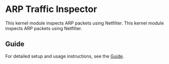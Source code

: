 # ARP Traffic Inspector
This kernel module inspects ARP packets using Netfilter.
This kernel module inspects ARP packets using Netfilter.
## Guide

For detailed setup and usage instructions, see the [Guide](./ARP_Traffic_Inspector_Guide.docx).

